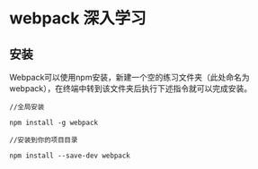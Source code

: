 #  webpack 深入学习

## 安装

Webpack可以使用npm安装，新建一个空的练习文件夹（此处命名为webpack），在终端中转到该文件夹后执行下述指令就可以完成安装。

```
//全局安装

npm install -g webpack

//安装到你的项目目录

npm install --save-dev webpack

```